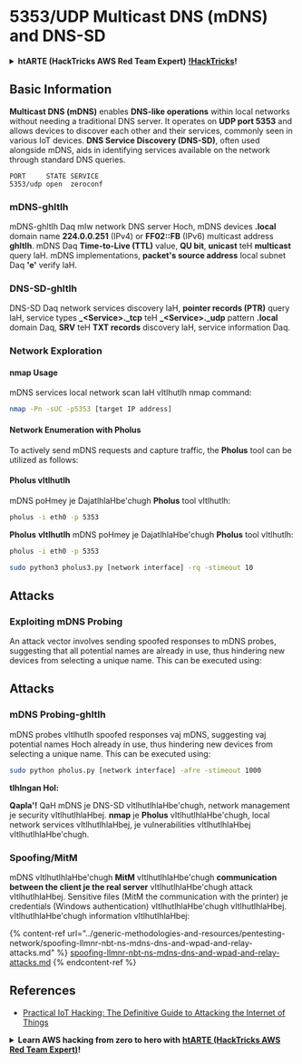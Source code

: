 # 5353/UDP Multicast DNS (mDNS) and DNS-SD

<details>

<summary><strong>htARTE (HackTricks AWS Red Team Expert)</strong> <a href="https://training.hacktricks.xyz/courses/arte"><strong>!HackTricks</strong></a><strong>!</strong></summary>

Other ways to support HackTricks:

* If you want to see your **company advertised in HackTricks** or **download HackTricks in PDF** Check the [**SUBSCRIPTION PLANS**](https://github.com/sponsors/carlospolop)!
* Get the [**official PEASS & HackTricks swag**](https://peass.creator-spring.com)
* Discover [**The PEASS Family**](https://opensea.io/collection/the-peass-family), our collection of exclusive [**NFTs**](https://opensea.io/collection/the-peass-family)
* **Join the** 💬 [**Discord group**](https://discord.gg/hRep4RUj7f) or the [**telegram group**](https://t.me/peass) or **follow** us on **Twitter** 🐦 [**@carlospolopm**](https://twitter.com/hacktricks_live)**.**
* **Share your hacking tricks by submitting PRs to the** [**HackTricks**](https://github.com/carlospolop/hacktricks) and [**HackTricks Cloud**](https://github.com/carlospolop/hacktricks-cloud) github repos.

</details>

## **Basic Information**

**Multicast DNS (mDNS)** enables **DNS-like operations** within local networks without needing a traditional DNS server. It operates on **UDP port 5353** and allows devices to discover each other and their services, commonly seen in various IoT devices. **DNS Service Discovery (DNS-SD)**, often used alongside mDNS, aids in identifying services available on the network through standard DNS queries.
```
PORT     STATE SERVICE
5353/udp open  zeroconf
```
### **mDNS-ghItlh**

mDNS-ghItlh Daq mIw network DNS server Hoch, mDNS devices **.local** domain name **224.0.0.251** (IPv4) or **FF02::FB** (IPv6) multicast address **ghItlh**. mDNS Daq **Time-to-Live (TTL)** value, **QU bit**, **unicast** teH **multicast** query laH. mDNS implementations, **packet's source address** local subnet Daq **'e'** verify laH.

### **DNS-SD-ghItlh**

DNS-SD Daq network services discovery laH, **pointer records (PTR)** query laH, service types **_\<Service>.\_tcp** teH **\_\<Service>.\_udp** pattern **.local** domain Daq, **SRV** teH **TXT records** discovery laH, service information Daq.

### **Network Exploration**

#### **nmap Usage**

mDNS services local network scan laH vItlhutlh nmap command:
```bash
nmap -Pn -sUC -p5353 [target IP address]
```
#### **Network Enumeration with Pholus**

To actively send mDNS requests and capture traffic, the **Pholus** tool can be utilized as follows:

#### **Pholus** **vItlhutlh**

mDNS poHmey je DajatlhlaHbe'chugh **Pholus** tool vItlhutlh:

```bash
pholus -i eth0 -p 5353
```

**Pholus** **vItlhutlh** mDNS poHmey je DajatlhlaHbe'chugh **Pholus** tool vItlhutlh:

```bash
pholus -i eth0 -p 5353
```
```bash
sudo python3 pholus3.py [network interface] -rq -stimeout 10
```
## Attacks

### **Exploiting mDNS Probing**

An attack vector involves sending spoofed responses to mDNS probes, suggesting that all potential names are already in use, thus hindering new devices from selecting a unique name. This can be executed using:

## Attacks

### **mDNS Probing-ghItlh**

mDNS probes vItlhutlh spoofed responses vaj mDNS, suggesting vaj potential names Hoch already in use, thus hindering new devices from selecting a unique name. This can be executed using:
```bash
sudo python pholus.py [network interface] -afre -stimeout 1000
```
**tlhIngan Hol:**

**Qapla'!** QaH mDNS je DNS-SD vItlhutlhlaHbe'chugh, network management je security vItlhutlhlaHbej. **nmap** je **Pholus** vItlhutlhlaHbe'chugh, local network services vItlhutlhlaHbej, je vulnerabilities vItlhutlhlaHbej vItlhutlhlaHbe'chugh.

### Spoofing/MitM

mDNS vItlhutlhlaHbe'chugh **MitM** vItlhutlhlaHbe'chugh **communication between the client je the real server** vItlhutlhlaHbe'chugh attack vItlhutlhlaHbej. Sensitive files (MitM the communication with the printer) je credentials (Windows authentication) vItlhutlhlaHbe'chugh vItlhutlhlaHbej.\
vItlhutlhlaHbe'chugh information vItlhutlhlaHbej:

{% content-ref url="../generic-methodologies-and-resources/pentesting-network/spoofing-llmnr-nbt-ns-mdns-dns-and-wpad-and-relay-attacks.md" %}
[spoofing-llmnr-nbt-ns-mdns-dns-and-wpad-and-relay-attacks.md](../generic-methodologies-and-resources/pentesting-network/spoofing-llmnr-nbt-ns-mdns-dns-and-wpad-and-relay-attacks.md)
{% endcontent-ref %}

## References

* [Practical IoT Hacking: The Definitive Guide to Attacking the Internet of Things](https://books.google.co.uk/books/about/Practical\_IoT\_Hacking.html?id=GbYEEAAAQBAJ\&redir\_esc=y)

<details>

<summary><strong>Learn AWS hacking from zero to hero with</strong> <a href="https://training.hacktricks.xyz/courses/arte"><strong>htARTE (HackTricks AWS Red Team Expert)</strong></a><strong>!</strong></summary>

Other ways to support HackTricks:

* If you want to see your **company advertised in HackTricks** or **download HackTricks in PDF** Check the [**SUBSCRIPTION PLANS**](https://github.com/sponsors/carlospolop)!
* Get the [**official PEASS & HackTricks swag**](https://peass.creator-spring.com)
* Discover [**The PEASS Family**](https://opensea.io/collection/the-peass-family), our collection of exclusive [**NFTs**](https://opensea.io/collection/the-peass-family)
* **Join the** 💬 [**Discord group**](https://discord.gg/hRep4RUj7f) or the [**telegram group**](https://t.me/peass) or **follow** us on **Twitter** 🐦 [**@carlospolopm**](https://twitter.com/hacktricks_live)**.**
* **Share your hacking tricks by submitting PRs to the** [**HackTricks**](https://github.com/carlospolop/hacktricks) and [**HackTricks Cloud**](https://github.com/carlospolop/hacktricks-cloud) github repos.

</details>
